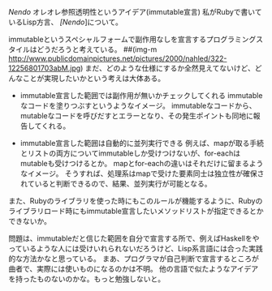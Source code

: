 *Nendo* オレオレ参照透明性というアイデア(immutable宣言)
私がRubyで書いているLisp方言、 *[Nendo*]について。

immutableというスペシャルフォームで副作用なしを宣言するプログラミングスタイルはどうだろうと考えている。
 ##(img-m http://www.publicdomainpictures.net/pictures/2000/nahled/322-12256801703abM.jpg)
まだ、どのような仕様にするか全然見えてないけど、どんなことが実現したいかという考えは大体ある。

- immutable宣言した範囲では副作用が無いかチェックしてくれる
immutableなコードを塗りつぶすというようなイメージ。
immutableなコードから、mutableなコードを呼びだすとエラーとなり、その発生ポイントも同地に報告してくれる。

- immutable宣言した範囲は自動的に並列実行できる
例えば、mapが取る手続とリストの両方についてimmutableしか受けつけないが、for-eachはmutableも受けつけるとか。
mapとfor-eachの違いはそれだけに留まるようなイメージ。
そうすれば、処理系はmapで受けた要素同士は独立性が確保されていると判断できるので、結果、並列実行が可能となる。

また、Rubyのライブラリを使った時にもこのルールが機能するように、Rubyのライブラリロード時にもimmutable宣言したいメソッドリストが指定できるとかできないか。

問題は、immutableだと信じた範囲を自分で宣言する所で、例えばHaskellをやっているような人には受けいれられないだろうけど、Lisp系言語には合った実践的な方法かなと思っている。
まあ、プログラマが自己判断で宣言するところが曲者で、実際には使いものになるのかは不明。
他の言語で似たようなアイデアを持ったものないのかな。もっと勉強しないと。
